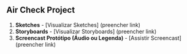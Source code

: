## Air Check Project
1. **Sketches** - [Visualizar Sketches] (preencher link)
2. **Storyboards** - [Visualizar Storyboards] (preencher link)
3. **Screencast Protótipo (Áudio ou Legenda)** - [Assistir Screencast] (preencher link)
